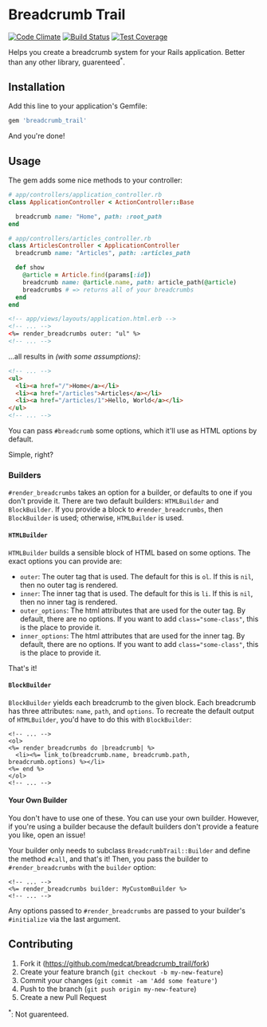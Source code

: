 # Breadcrumb Trail
[![Code Climate](https://codeclimate.com/github/medcat/breadcrumb_trail/badges/gpa.svg)](https://codeclimate.com/github/medcat/breadcrumb_trail) [![Build Status](https://travis-ci.org/medcat/breadcrumb_trail.svg)](https://travis-ci.org/medcat/breadcrumb_trail) [![Test Coverage](https://codeclimate.com/github/medcat/breadcrumb_trail/badges/coverage.svg)](https://codeclimate.com/github/medcat/breadcrumb_trail)

Helps you create a breadcrumb system for your Rails application.
Better than any other library, guarenteed<sup>*</sup>.

## Installation

Add this line to your application's Gemfile:

```ruby
gem 'breadcrumb_trail'
```

And you're done!

## Usage

The gem adds some nice methods to your controller:

```Ruby
# app/controllers/application_controller.rb
class ApplicationController < ActionController::Base

  breadcrumb name: "Home", path: :root_path
end
```

```Ruby
# app/controllers/articles_controller.rb
class ArticlesController < ApplicationController
  breadcrumb name: "Articles", path: :articles_path

  def show
    @article = Article.find(params[:id])
    breadcrumb name: @article.name, path: article_path(@article)
    breadcrumbs # => returns all of your breadcrumbs
  end
end
```

```HTML
<!-- app/views/layouts/application.html.erb -->
<!-- ... -->
<%= render_breadcrumbs outer: "ul" %>
<!-- ... -->
```

...all results in _(with some assumptions)_:

```HTML
<!-- ... -->
<ul>
  <li><a href="/">Home</a></li>
  <li><a href="/articles">Articles</a></li>
  <li><a href="/articles/1">Hello, World</a></li>
</ul>
<!-- ... -->
```

You can pass `#breadcrumb` some options, which it'll use as
HTML options by default.

Simple, right?

### Builders

`#render_breadcrumbs` takes an option for a builder, or defaults to
one if you don't provide it.  There are two default builders:
`HTMLBuilder` and `BlockBuilder`.  If you provide a block to
`#render_breadcrumbs`, then `BlockBuilder` is used; otherwise,
`HTMLBuilder` is used.

#### `HTMLBuilder`

`HTMLBuilder` builds a sensible block of HTML based on some options.
The exact options you can provide are:

- `outer`: The outer tag that is used.  The default for this is `ol`.
  If this is `nil`, then no outer tag is rendered.
- `inner`: The inner tag that is used.  The default for this is `li`.
  If this is `nil`, then no inner tag is rendered.
- `outer_options`: The html attributes that are used for the outer
  tag.  By default, there are no options.  If you want to add
  `class="some-class"`, this is the place to provide it.
- `inner_options`: The html attributes that are used for the inner
  tag.  By default, there are no options.  If you want to add
  `class="some-class"`, this is the place to provide it.

That's it!

#### `BlockBuilder`

`BlockBuilder` yields each breadcrumb to the given block.  Each
breadcrumb has three attributes: `name`, `path`, and `options`.
To recreate the default output of `HTMLBuilder`, you'd have to do
this with `BlockBuilder`:

```
<!-- ... -->
<ol>
<%= render_breadcrumbs do |breadcrumb| %>
  <li><%= link_to(breadcrumb.name, breadcrumb.path, breadcrumb.options) %></li>
<%= end %>
</ol>
<!-- ... -->
```

#### Your Own Builder

You don't have to use one of these.  You can use your own builder.
However, if you're using a builder because the default builders don't
provide a feature you like, open an issue!

Your builder only needs to subclass `BreadcrumbTrail::Builder` and
define the method `#call`, and that's it!  Then, you pass the builder
to `#render_breadcrumbs` with the `builder` option:

```
<!-- ... -->
<%= render_breadcrumbs builder: MyCustomBuilder %>
<!-- ... -->
```

Any options passed to `#render_breadcrumbs` are passed to your
builder's `#initialize` via the last argument.

## Contributing

1. Fork it (<https://github.com/medcat/breadcrumb_trail/fork>)
2. Create your feature branch (`git checkout -b my-new-feature`)
3. Commit your changes (`git commit -am 'Add some feature'`)
4. Push to the branch (`git push origin my-new-feature`)
5. Create a new Pull Request

<sup>*</sup>: Not guarenteed.
